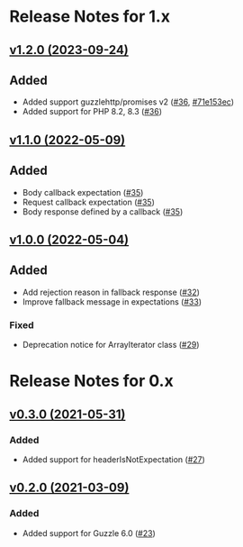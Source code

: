 # Release Notes for 1.x

## [v1.2.0 (2023-09-24)](https://github.com/easy-http/mock-builder/compare/v1.1.0...v1.2.0)

## Added
- Added support guzzlehttp/promises v2 ([#36](https://github.com/easy-http/mock-builder/pull/36), [#71e153ec](https://github.com/easy-http/mock-builder/commit/71e153ecbff090b1210019bf723a2bcfc3e4083b))
- Added support for  PHP 8.2, 8.3 ([#36](https://github.com/easy-http/mock-builder/pull/36))

## [v1.1.0 (2022-05-09)](https://github.com/easy-http/mock-builder/compare/v1.0.0...v1.1.0)

## Added
- Body callback expectation ([#35](https://github.com/easy-http/mock-builder/pull/35))
- Request callback expectation ([#35](https://github.com/easy-http/mock-builder/pull/35))
- Body response defined by a callback ([#35](https://github.com/easy-http/mock-builder/pull/35))

## [v1.0.0 (2022-05-04)](https://github.com/easy-http/mock-builder/compare/v0.3.0...v1.0.0)

## Added
- Add rejection reason in fallback response ([#32](https://github.com/easy-http/mock-builder/pull/32))
- Improve fallback message in expectations ([#33](https://github.com/easy-http/mock-builder/pull/33))

### Fixed
- Deprecation notice for ArrayIterator class ([#29](https://github.com/easy-http/mock-builder/pull/29))

# Release Notes for 0.x

## [v0.3.0 (2021-05-31)](https://github.com/easy-http/mock-builder/compare/v0.2.0...v0.3.0)

### Added
- Added support for headerIsNotExpectation ([#27](https://github.com/easy-http/mock-builder/pull/27))

## [v0.2.0 (2021-03-09)](https://github.com/easy-http/mock-builder/compare/v0.1.0...v0.2.0)

### Added
- Added support for Guzzle 6.0 ([#23](https://github.com/easy-http/mock-builder/pull/23))
